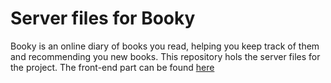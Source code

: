 # Server files for Booky
Booky is an online diary of books you read, helping you keep track of them and recommending you new books.
This repository hols the server files for the project. The front-end part can be found [here](https://github.com/lyubolp/Booky)
